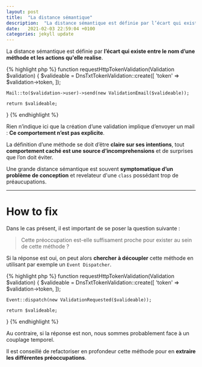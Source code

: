 ```yaml
---
layout: post
title:  "La distance sémantique"
description:  "La distance sémantique est définie par l’écart qui existe entre le nom d’une méthode et les actions qu'elle realise."
date:   2021-02-03 22:59:04 +0100
categories: jekyll update
---
```


La distance sémantique est définie par <b>l’écart qui existe entre le nom d’une méthode et les actions qu'elle realise</b>.

{% highlight php %}
function requestHttpTokenValidation(Validation $validation)
{
    $valideable = DnsTxtTokenValidation::create([
        'token' => $validation->token,
    ]);

    Mail::to($validation->user)->send(new ValidationEmail($valideable));

    return $valideable;
}
{% endhighlight %}

Rien n’indique ici que la création d’une validation implique d’envoyer un mail : <b>Ce comportement n’est pas explicite</b>.

La définition d’une méthode se doit d’être <b>claire sur ses intentions</b>, tout <b>comportement caché est une source d’incomprehensions</b> et de surprises que l’on doit éviter.

Une grande distance sémantique est souvent <b>symptomatique d’un problème de conception</b> et revelateur d'une `class` possédant trop de préaucupations.

<hr>

<h1>How to fix</h1>

Dans le cas présent, il est important de se poser la question suivante :

> Cette préoccupation est-elle suffisament proche pour exister au sein de cette méthode ?

Si la réponse est oui, on peut alors <b>chercher à découpler</b> cette méthode en utilisant par exemple un `Event Dispatcher`.

{% highlight php %}
function requestHttpTokenValidation(Validation $validation)
{
    $valideable = DnsTxtTokenValidation::create([
        'token' => $validation->token,
    ]);

    Event::dispatch(new ValidationRequested($valideable));

    return $valideable;
}
{% endhighlight %}

Au contraire, si la réponse est non, nous sommes probablement face à un couplage temporel.

Il est conseillé de refactoriser en profondeur cette méthode pour en <b>extraire les différentes préoccupations</b>.
